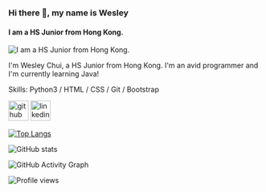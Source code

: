 ### Hi there 👋, my name is Wesley
#### I am a HS Junior from Hong Kong.
![I am a HS Junior from Hong Kong.](https://github.com/kayn0111034)

I'm Wesley Chui, a HS Junior from Hong Kong. I'm an avid programmer and I'm currently learning Java!

Skills: Python3 / HTML / CSS / Git / Bootstrap



[<img src='https://cdn.jsdelivr.net/npm/simple-icons@3.0.1/icons/github.svg' alt='github' height='40'>](https://github.com/kayn0111034)  [<img src='https://cdn.jsdelivr.net/npm/simple-icons@3.0.1/icons/linkedin.svg' alt='linkedin' height='40'>](https://www.linkedin.com/in/wesley-chui-86a864207/)  

[![Top Langs](https://github-readme-stats.vercel.app/api/top-langs/?username=kayn0111034)](https://github.com/anuraghazra/github-readme-stats)

![GitHub stats](https://github-readme-stats.vercel.app/api?username=kayn0111034&show_icons=true&count_private=true)  

![GitHub Activity Graph](https://activity-graph.herokuapp.com/graph?username=kayn0111034)  

![Profile views](https://gpvc.arturio.dev/kayn0111034)  
